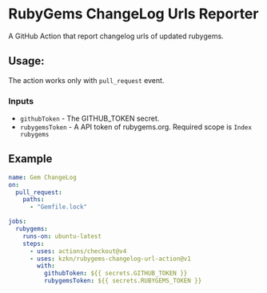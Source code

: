 # RubyGems ChangeLog Urls Reporter

A GitHub Action that report changelog urls of updated rubygems.

## Usage:

The action works only with `pull_request` event.

### Inputs

- `githubToken` - The GITHUB_TOKEN secret.
- `rubygemsToken` - A API token of rubygems.org. Required scope is `Index rubygems`

## Example

```yaml
name: Gem ChangeLog
on:
  pull_request:
    paths:
      - "Gemfile.lock"

jobs:
  rubygems:
    runs-on: ubuntu-latest
    steps:
      - uses: actions/checkout@v4
      - uses: kzkn/rubygems-changelog-url-action@v1
        with:
          githubToken: ${{ secrets.GITHUB_TOKEN }}
          rubygemsToken: ${{ secrets.RUBYGEMS_TOKEN }}
```
